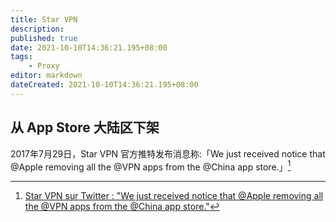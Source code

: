 ```yaml
---
title: Star VPN
description:
published: true
date: 2021-10-10T14:36:21.195+08:00
tags:
    - Proxy
editor: markdown
dateCreated: 2021-10-10T14:36:21.195+08:00
---
```


## 从 App Store 大陆区下架

2017年7月29日，Star VPN 官方推特发布消息称:「We just received notice that @Apple removing all the @VPN apps from the @China app store.」[^8984]

[^8984]: [Star VPN sur Twitter : "We just received notice that @Apple removing all the @VPN apps from the @China app store."](https://web.archive.org/web/20210929125759/https://twitter.com/star_vpn/status/891191888547651584)
